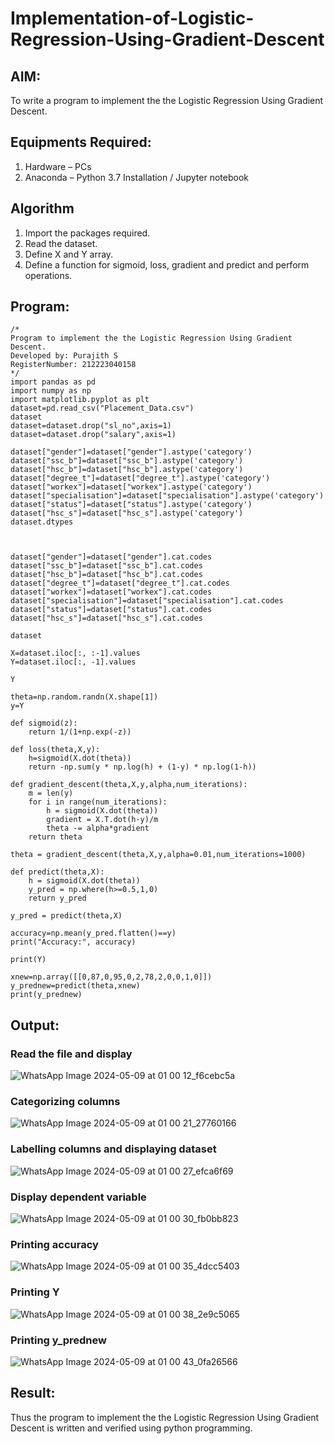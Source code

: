 # Implementation-of-Logistic-Regression-Using-Gradient-Descent

## AIM:
To write a program to implement the the Logistic Regression Using Gradient Descent.

## Equipments Required:
1. Hardware – PCs
2. Anaconda – Python 3.7 Installation / Jupyter notebook

## Algorithm
1. Import the packages required.
2. Read the dataset.
3. Define X and Y array.
4. Define a function for sigmoid, loss, gradient and predict and perform operations. 

## Program:
```
/*
Program to implement the the Logistic Regression Using Gradient Descent.
Developed by: Purajith S
RegisterNumber: 212223040158
*/
import pandas as pd
import numpy as np
import matplotlib.pyplot as plt
dataset=pd.read_csv("Placement_Data.csv")
dataset
dataset=dataset.drop("sl_no",axis=1)
dataset=dataset.drop("salary",axis=1)

dataset["gender"]=dataset["gender"].astype('category')
dataset["ssc_b"]=dataset["ssc_b"].astype('category')
dataset["hsc_b"]=dataset["hsc_b"].astype('category')
dataset["degree_t"]=dataset["degree_t"].astype('category')
dataset["workex"]=dataset["workex"].astype('category')
dataset["specialisation"]=dataset["specialisation"].astype('category')
dataset["status"]=dataset["status"].astype('category')
dataset["hsc_s"]=dataset["hsc_s"].astype('category')
dataset.dtypes



dataset["gender"]=dataset["gender"].cat.codes
dataset["ssc_b"]=dataset["ssc_b"].cat.codes
dataset["hsc_b"]=dataset["hsc_b"].cat.codes
dataset["degree_t"]=dataset["degree_t"].cat.codes
dataset["workex"]=dataset["workex"].cat.codes
dataset["specialisation"]=dataset["specialisation"].cat.codes
dataset["status"]=dataset["status"].cat.codes
dataset["hsc_s"]=dataset["hsc_s"].cat.codes

dataset

X=dataset.iloc[:, :-1].values
Y=dataset.iloc[:, -1].values

Y

theta=np.random.randn(X.shape[1])
y=Y

def sigmoid(z):
    return 1/(1+np.exp(-z))

def loss(theta,X,y):
    h=sigmoid(X.dot(theta))
    return -np.sum(y * np.log(h) + (1-y) * np.log(1-h))

def gradient_descent(theta,X,y,alpha,num_iterations):
    m = len(y)
    for i in range(num_iterations):
        h = sigmoid(X.dot(theta))
        gradient = X.T.dot(h-y)/m
        theta -= alpha*gradient
    return theta
    
theta = gradient_descent(theta,X,y,alpha=0.01,num_iterations=1000)

def predict(theta,X):
    h = sigmoid(X.dot(theta))
    y_pred = np.where(h>=0.5,1,0)
    return y_pred
    
y_pred = predict(theta,X)

accuracy=np.mean(y_pred.flatten()==y)
print("Accuracy:", accuracy)

print(Y)

xnew=np.array([[0,87,0,95,0,2,78,2,0,0,1,0]])
y_prednew=predict(theta,xnew)
print(y_prednew)
```

## Output:
### Read the file and display
![WhatsApp Image 2024-05-09 at 01 00 12_f6cebc5a](https://github.com/Purajiths/-Implementation-of-Logistic-Regression-Using-Gradient-Descent/assets/145548193/9f1e1ada-1de7-493f-863e-33b9e207f8eb)


### Categorizing columns
![WhatsApp Image 2024-05-09 at 01 00 21_27760166](https://github.com/Purajiths/-Implementation-of-Logistic-Regression-Using-Gradient-Descent/assets/145548193/75a3cdd8-0267-411e-88be-c18d9b7a47bf)


### Labelling columns and displaying dataset
![WhatsApp Image 2024-05-09 at 01 00 27_efca6f69](https://github.com/Purajiths/-Implementation-of-Logistic-Regression-Using-Gradient-Descent/assets/145548193/495316f1-83c8-49e3-adc6-9e2cdb767e26)


### Display dependent variable
![WhatsApp Image 2024-05-09 at 01 00 30_fb0bb823](https://github.com/Purajiths/-Implementation-of-Logistic-Regression-Using-Gradient-Descent/assets/145548193/caf11785-082a-4cb7-be39-4be85e23a46f)

### Printing accuracy
![WhatsApp Image 2024-05-09 at 01 00 35_4dcc5403](https://github.com/Purajiths/-Implementation-of-Logistic-Regression-Using-Gradient-Descent/assets/145548193/2c7f37f0-ad96-41b3-848a-5d22460fcffa)


### Printing Y
![WhatsApp Image 2024-05-09 at 01 00 38_2e9c5065](https://github.com/Purajiths/-Implementation-of-Logistic-Regression-Using-Gradient-Descent/assets/145548193/0bc9fed1-93d0-4d5a-8a3d-32dee08ce22c)



### Printing y_prednew
![WhatsApp Image 2024-05-09 at 01 00 43_0fa26566](https://github.com/Purajiths/-Implementation-of-Logistic-Regression-Using-Gradient-Descent/assets/145548193/65cd7039-4683-45b1-8503-bb6e9ea5b436)



## Result:
Thus the program to implement the the Logistic Regression Using Gradient Descent is written and verified using python programming.
